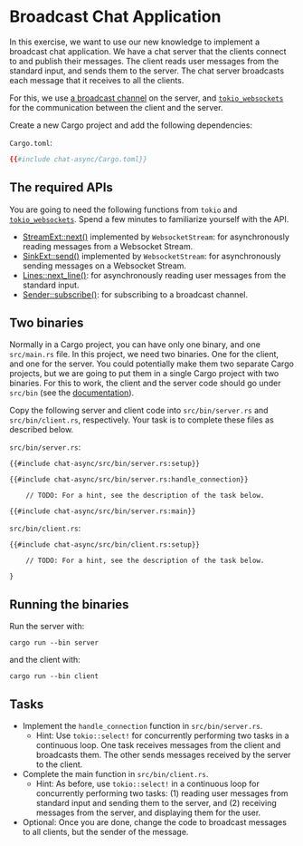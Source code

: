 # Broadcast Chat Application

In this exercise, we want to use our new knowledge to implement a broadcast
chat application. We have a chat server that the clients connect to and publish
their messages. The client reads user messages from the standard input, and
sends them to the server. The chat server broadcasts each message that it
receives to all the clients.

For this, we use [a broadcast channel][1] on the server, and
[`tokio_websockets`][2] for the communication between the client and the
server.

Create a new Cargo project and add the following dependencies:

`Cargo.toml`:

<!-- File Cargo.toml -->

```toml
{{#include chat-async/Cargo.toml}}
```

## The required APIs
You are going to need the following functions from `tokio` and
[`tokio_websockets`][2]. Spend a few minutes to familiarize yourself with the
API. 

- [StreamExt::next()][3] implemented by `WebsocketStream`: for asynchronously
  reading messages from a Websocket Stream.
- [SinkExt::send()][4] implemented by `WebsocketStream`: for asynchronously
  sending messages on a Websocket Stream.
- [Lines::next_line()][5]: for asynchronously reading user messages
  from the standard input.
- [Sender::subscribe()][6]: for subscribing to a broadcast channel.


## Two binaries

Normally in a Cargo project, you can have only one binary, and one
`src/main.rs` file. In this project, we need two binaries. One for the client,
and one for the server. You could potentially make them two separate Cargo
projects, but we are going to put them in a single Cargo project with two
binaries. For this to work, the client and the server code should go under
`src/bin` (see the [documentation][7]). 

Copy the following server and client code into `src/bin/server.rs` and
`src/bin/client.rs`, respectively. Your task is to complete these files as
described below. 

`src/bin/server.rs`:

<!-- File src/bin/server.rs -->

```rust,compile_fail
{{#include chat-async/src/bin/server.rs:setup}}

{{#include chat-async/src/bin/server.rs:handle_connection}}

    // TODO: For a hint, see the description of the task below.

{{#include chat-async/src/bin/server.rs:main}}
```

`src/bin/client.rs`:

<!-- File src/bin/client.rs -->

```rust,compile_fail
{{#include chat-async/src/bin/client.rs:setup}}

    // TODO: For a hint, see the description of the task below.

}
```

## Running the binaries
Run the server with:

```shell
cargo run --bin server
```

and the client with:

```shell
cargo run --bin client
```

## Tasks

* Implement the `handle_connection` function in `src/bin/server.rs`.
  * Hint: Use `tokio::select!` for concurrently performing two tasks in a
    continuous loop. One task receives messages from the client and broadcasts
    them. The other sends messages received by the server to the client.
* Complete the main function in `src/bin/client.rs`.
  * Hint: As before, use `tokio::select!` in a continuous loop for concurrently
    performing two tasks: (1) reading user messages from standard input and
    sending them to the server, and (2) receiving messages from the server, and
    displaying them for the user.
* Optional: Once you are done, change the code to broadcast messages to all
  clients, but the sender of the message.

[1]: https://docs.rs/tokio/latest/tokio/sync/broadcast/fn.channel.html
[2]: https://docs.rs/tokio-websockets/0.4.0/tokio_websockets/
[3]: https://docs.rs/futures-util/0.3.28/futures_util/stream/trait.StreamExt.html#method.next
[4]: https://docs.rs/futures-util/0.3.28/futures_util/sink/trait.SinkExt.html#method.send
[5]: https://docs.rs/tokio/latest/tokio/io/struct.Lines.html#method.next_line
[6]: https://docs.rs/tokio/latest/tokio/sync/broadcast/struct.Sender.html#method.subscribe
[7]: https://doc.rust-lang.org/cargo/reference/cargo-targets.html#binaries
